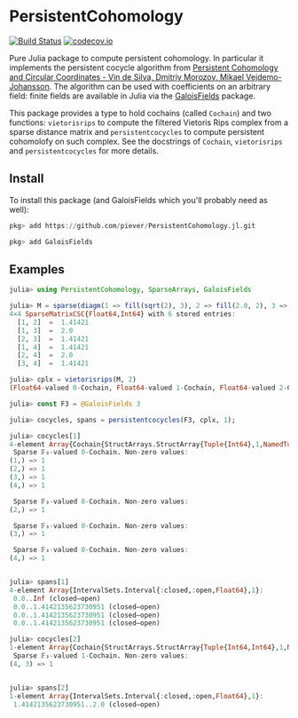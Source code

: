 # PersistentCohomology

[![Build Status](https://travis-ci.org/piever/PersistentCohomology.jl.svg?branch=master)](https://travis-ci.org/piever/PersistentCohomology.jl)
[![codecov.io](http://codecov.io/github/piever/PersistentCohomology.jl/coverage.svg?branch=master)](http://codecov.io/github/piever/PersistentCohomology.jl?branch=master)

Pure Julia package to compute persistent cohomology. In particular it implements the persistent cocycle algorithm from [Persistent Cohomology and Circular Coordinates - Vin de Silva, Dmitriy Morozov, Mikael Vejdemo-Johansson](https://link.springer.com/article/10.1007/s00454-011-9344-x). The algorithm can be used with coefficients on an arbitrary field: finite fields are available in Julia via the [GaloisFields](https://github.com/tkluck/GaloisFields.jl) package. 

This package provides a type to hold cochains (called `Cochain`) and two functions: `vietorisrips` to compute the filtered Vietoris Rips complex from a sparse distance matrix and `persistentcocycles` to compute persistent cohomolofy on such complex. See the docstrings of `Cochain`, `vietorisrips` and `persistentcocycles` for more details.

## Install

To install this package (and GaloisFields which you'll probably need as well):

```julia
pkg> add https://github.com/piever/PersistentCohomology.jl.git

pkg> add GaloisFields
```

## Examples

```julia
julia> using PersistentCohomology, SparseArrays, GaloisFields

julia> M = sparse(diagm(1 => fill(sqrt(2), 3), 2 => fill(2.0, 2), 3 => [sqrt(2)]))
4×4 SparseMatrixCSC{Float64,Int64} with 6 stored entries:
  [1, 2]  =  1.41421
  [1, 3]  =  2.0
  [2, 3]  =  1.41421
  [1, 4]  =  1.41421
  [2, 4]  =  2.0
  [3, 4]  =  1.41421

julia> cplx = vietorisrips(M, 2)
(Float64-valued 0-Cochain, Float64-valued 1-Cochain, Float64-valued 2-Cochain)

julia> const F3 = @GaloisFields 3

julia> cocycles, spans = persistentcocycles(F3, cplx, 1);

julia> cocycles[1]
4-element Array{Cochain{StructArrays.StructArray{Tuple{Int64},1,NamedTuple{(:x1,),Tuple{Array{Int64,1}}}},SparseVector{𝔽₃,Int64}},1}:
 Sparse 𝔽₃-valued 0-Cochain. Non-zero values:
(1,) => 1
(2,) => 1
(3,) => 1
(4,) => 1

 Sparse 𝔽₃-valued 0-Cochain. Non-zero values:
(2,) => 1

 Sparse 𝔽₃-valued 0-Cochain. Non-zero values:
(3,) => 1

 Sparse 𝔽₃-valued 0-Cochain. Non-zero values:
(4,) => 1


julia> spans[1]
4-element Array{IntervalSets.Interval{:closed,:open,Float64},1}:
 0.0..Inf (closed–open)
 0.0..1.4142135623730951 (closed–open)
 0.0..1.4142135623730951 (closed–open)
 0.0..1.4142135623730951 (closed–open)

julia> cocycles[2]
1-element Array{Cochain{StructArrays.StructArray{Tuple{Int64,Int64},1,NamedTuple{(:x1, :x2),Tuple{Array{Int64,1},Array{Int64,1}}}},SparseVector{𝔽₃,Int64}},1}:
 Sparse 𝔽₃-valued 1-Cochain. Non-zero values:
(4, 3) => 1


julia> spans[2]
1-element Array{IntervalSets.Interval{:closed,:open,Float64},1}:
 1.4142135623730951..2.0 (closed–open)
```
